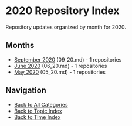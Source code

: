# 2020 Repository Index

Repository updates organized by month for 2020.

## Months

- [September 2020](./09_20.md) (09_20.md) - 1 repositories
- [June 2020](./06_20.md) (06_20.md) - 1 repositories
- [May 2020](./05_20.md) (05_20.md) - 1 repositories


## Navigation

- [Back to All Categories](../all-categories.md)
- [Back to Topic Index](../by-topic/)
- [Back to Time Index](./)
